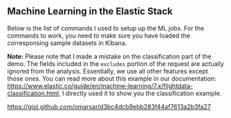 ## Machine Learning in the Elastic Stack

Below is the list of commands I used to setup up the ML jobs. For the commands to work, you need to make sure you have loaded the corresponsing sample datasets in Kibana. 

**Note:** Please note that I made a mistake on the classification part of the demo. The fields included in the `excludes` portion of the request are actually ignored from the analysis. Essentially, we use all other features except those ones. You can read more about this example in our documentation: https://www.elastic.co/guide/en/machine-learning/7.x/flightdata-classification.html, I directly used it to show you the classification example.

https://gist.github.com/omarsar/d3bc4dcb9ebb283f44af7613a2b3fa27
